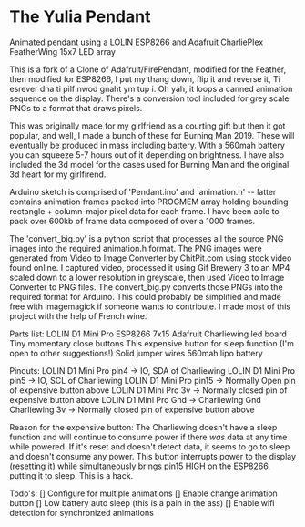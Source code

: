 # The Yulia Pendant
Animated pendant using a LOLIN ESP8266 and Adafruit CharliePlex FeatherWing 15x7 LED array

This is a fork of a Clone of Adafruit/FirePendant, modified for the Feather, then modified for ESP8266, I put my thang down, flip it and reverse it, Ti esrever dna ti pilf nwod gnaht ym tup i.  Oh yah, it loops a canned animation sequence on the display.  There's a conversion tool included for grey scale PNGs to a format that draws pixels.

This was originally made for my girlfriend as a courting gift but then it got popular, and well, I made a bunch of these for Burning Man 2019.  These will eventually be produced in mass including battery.  With a 560mah battery you can squeeze 5-7 hours out of it depending on brightness.  I have also included the 3d model for the cases used for Burning Man and the original 3d heart for my girlfirend.

Arduino sketch is comprised of 'Pendant.ino' and 'animation.h' -- latter contains animation frames packed into PROGMEM array holding bounding rectangle + column-major pixel data for each frame.  I have been able to pack over 600kb of frame data composed of over a 1000 frames.

The 'convert_big.py' is a python script that processes all the source PNG images into the required animation.h format. The PNG images were generated from Video to Image Converter by ChitPit.com using stock video found online.  I captured video, processed it using Gif Brewery 3 to an MP4 scaled down to a lower resolution in greyscale, then used Video to Image Converter to PNG files.  The convert_big.py converts those PNGs into the required format for Arduino.  This could probably be simplified and made free with imagemagick if someone wants to contribute.  I made most of this project with the help of French wine.

Parts list:
LOLIN D1 Mini Pro ESP8266
7x15 Adafruit Charliewing led board
Tiny momentary close buttons
This expensive button for sleep function (I'm open to other suggestions!)
Solid jumper wires
560mah lipo battery

Pinouts:
LOLIN D1 Mini Pro pin4 -> IO, SDA of Charliewing
LOLIN D1 Mini Pro pin5 -> IO, SCL of Charliewing
LOLIN D1 Mini Pro pin15 -> Normally Open pin of expensive button above
LOLIN D1 Mini Pro 3v -> Normally closed pin of expensive button above
LOLIN D1 Mini Pro Gnd -> Charliewing Gnd
Charliewing 3v -> Normally closed pin of expensive button above

Reason for the expensive button:
The Charliewing doesn't have a sleep function and will continue to consume power if there _was_ data at any time while powered.  If it's reset and doesn't detect data, it seems to go to sleep and doesn't consume any power.  This button interrupts power to the display (resetting it) while simultaneously brings pin15 HIGH on the ESP8266, putting it to sleep.  This is a hack.

Todo's:
[] Configure for multiple animations
[] Enable change animation button
[] Low battery auto sleep (this is a pain in the ass)
[] Enable wifi detection for synchronized animations
